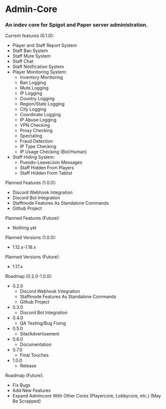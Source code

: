 # Admin-Core
### An indev core for Spigot and Paper server administration.
Current features (0.1.0):
* Player and Staff Report System
* Staff Ban System
* Staff Mute System
* Staff Chat
* Staff Notification System
* Player Monitoring System: 
  * Inventory Monitoring
  * Ban Logging
  * Mute Logging
  * IP Logging
  * Country Logging
  * Region/State Logging
  * City Logging
  * Coordinate Logging
  * IP Abuse Logging
  * VPN Checking
  * Proxy Checking
  * Spectating
  * Fraud Detection
  * IP Type Checking
  * IP Usage Checking (Bot/Human)
* Staff Hiding System:
  * Puesdo-Leave/Join Messages
  * Staff Hidden From Players
  * Staff Hidden From Tablist

Planned Features (1.0.0):
  * Discord Webhook Integration
  * Discord Bot Integration
  * Staffmode Features As Standalone Commands
  * Github Project

Planned Features (Future):
  * Nothing yet

Planned Versions (1.0.0):
  * 1.12.x-1.16.x

Planned Versions (Future):
  * 1.17.x

Roadmap (0.2.0-1.0.0):
  * 0.2.0
    * Discord Webhook Integration
    * Staffmode Features As Standalone Commands
    * Github Project
  * 0.3.0
    * Discord Bot Integration
  * 0.4.0
    * QA Testing/Bug Fixing
  * 0.5.0
    * Site/Advertisement
  * 0.6.0
    * Documentation
  * 0.7.0
    * Final Touches
  * 1.0.0
    * Release
     
Roadmap (Future):
  * Fix Bugs
  * Add New Features
  * Expand Admincore With Other Cores (Playercore, Lobbycore, etc.) (May Be Scrapped)
